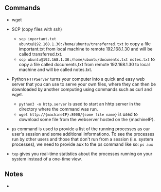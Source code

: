 ## Commands
- wget
  
- SCP (copy files with ssh)
  - `scp important.txt ubuntu@192.168.1.30:/home/ubuntu/transferred.txt` to copy a file important.txt from local machine to remote 192.168.1.30 and will be called transferred.txt.
  - `scp ubuntu@192.168.1.30:/home/ubuntu/documents.txt notes.txt` to copy a file called documents,txt from remote 192.168.1.30 to local machine and will be called notes.txt.
    
- Python `HTTPServer` turns your computer into a quick and easy web server that you can use to serve your own files, where they can then be downloaded by another computing using commands such as curl and wget.
  - `python3 -m http.server` is used to start an hhtp server in the directory where the command was run.
  - `wget http://{machineIP}:8000/{some file name}` is used to download some file from the webserver hosted on the {machineIP}.
    
- `ps` command is used to provide a list of the running processes as our user's session and some additional informationo. To see the processes run by other users and those that don't run from a session (i.e. system processes), we need to provide aux to the ps command like so: `ps aux`
  
- `top` gives you real-time statistics about the processes running on your system instead of a one-time view.
  
## Notes
- 
